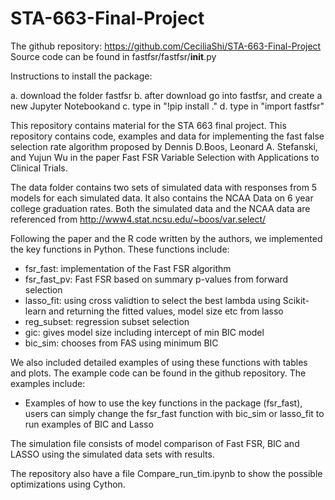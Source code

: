 # STA-663-Final-Project

The github repository: https://github.com/CeciliaShi/STA-663-Final-Project
Source code can be found in fastfsr/fastfsr/__init__.py

Instructions to install the package:

a. download the folder fastfsr
b. after download go into fastfsr, and create a new Jupyter Notebookand 
c. type in "!pip install ." 
d. type in "import fastfsr"


This repository contains material for the STA 663 final project.
This repository contains code, examples and data for implementing the fast false selection rate algorithm proposed by 
Dennis D.Boos, Leonard A. Stefanski, and Yujun Wu in the paper Fast FSR Variable Selection with Applications to Clinical Trials.

The data folder contains two sets of simulated data with responses from 5 models for each simulated data. 
It also contains the NCAA Data on 6 year college graduation rates. Both the simulated data and the NCAA data are referenced from
http://www4.stat.ncsu.edu/~boos/var.select/

Following the paper and the R code written by the authors, we implemented the key functions in Python. These functions include:
* fsr_fast: implementation of the Fast FSR algorithm
* fsr_fast_pv:  Fast FSR based on summary p-values from forward selection
* lasso_fit: using cross validtion to select the best lambda using Scikit-learn and returning the fitted values, model size etc from lasso
* reg_subset: regression subset selection
* gic: gives model size including intercept of min BIC model
* bic_sim: chooses from FAS using minimum BIC

We also included detailed examples of using these functions with tables and plots. The example code can be found in the github repository. The examples include:
* Examples of how to use the key functions in the package (fsr_fast), users can simply change the fsr_fast function with bic_sim or lasso_fit to run examples of BIC and Lasso

The simulation file consists of model comparison of Fast FSR, BIC and LASSO using the simulated data sets with results.

The repository also have a file Compare_run_tim.ipynb to show the possible optimizations using Cython.

